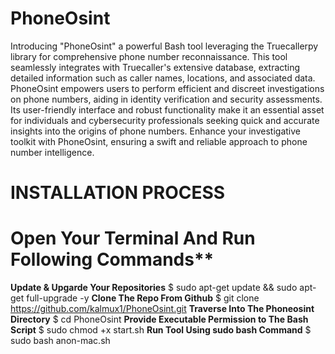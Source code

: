 # PhoneOsint

Introducing "PhoneOsint" a powerful Bash tool leveraging the Truecallerpy library for comprehensive phone number reconnaissance. This tool seamlessly integrates with Truecaller's extensive database, extracting detailed information such as caller names, locations, and associated data. PhoneOsint empowers users to perform efficient and discreet investigations on phone numbers, aiding in identity verification and security assessments. Its user-friendly interface and robust functionality make it an essential asset for individuals and cybersecurity professionals seeking quick and accurate insights into the origins of phone numbers. Enhance your investigative toolkit with PhoneOsint, ensuring a swift and reliable approach to phone number intelligence.

# **INSTALLATION PROCESS**

# Open Your Terminal And Run Following Commands**


**Update & Upgarde Your Repositories**
    $ sudo apt-get update && sudo apt-get full-upgrade -y
**Clone The Repo From Github** 
    $ git clone https://github.com/kalmux1/PhoneOsint.git 
**Traverse Into The Phoneosint Directory**
    $ cd PhoneOsint
**Provide Executable Permission to The Bash Script**
    $ sudo chmod +x start.sh
**Run Tool Using sudo bash Command** 
    $ sudo bash anon-mac.sh  
